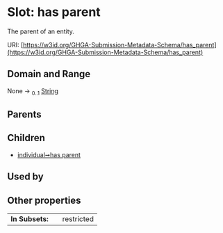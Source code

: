 
# Slot: has parent


The parent of an entity.

URI: [https://w3id.org/GHGA-Submission-Metadata-Schema/has_parent](https://w3id.org/GHGA-Submission-Metadata-Schema/has_parent)


## Domain and Range

None &#8594;  <sub>0..1</sub> [String](types/String.md)

## Parents


## Children

 *  [individual➞has parent](individual_has_parent.md)

## Used by


## Other properties

|  |  |  |
| --- | --- | --- |
| **In Subsets:** | | restricted |

